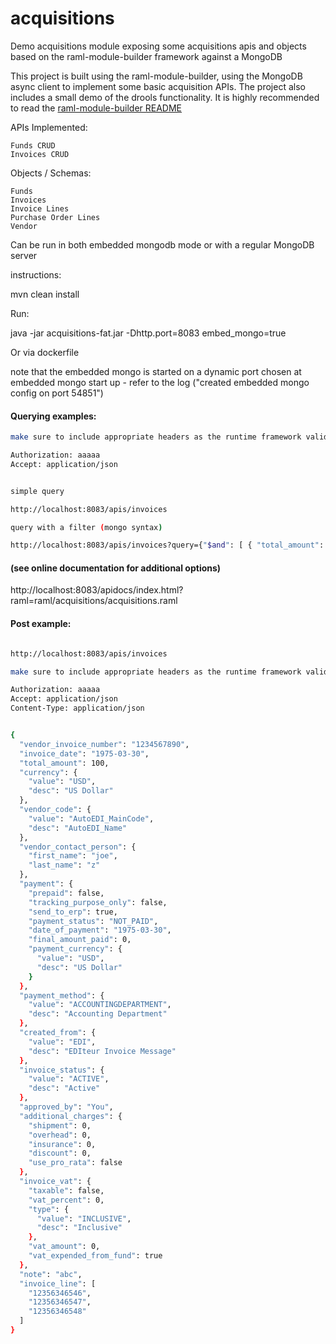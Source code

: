 # acquisitions
Demo acquisitions module exposing some acquisitions apis and objects based on the raml-module-builder framework against a MongoDB

This project is built using the raml-module-builder, using the MongoDB async client to implement some basic acquisition APIs. The project also includes a small demo of the drools functionality. It is highly recommended to read the [raml-module-builder README](https://github.com/folio-org/raml-module-builder/blob/master/README.md)

APIs Implemented:

    Funds CRUD
    Invoices CRUD

Objects / Schemas:

    Funds
    Invoices
    Invoice Lines
    Purchase Order Lines
    Vendor

Can be run in both embedded mongodb mode or with a regular MongoDB server

instructions:

mvn clean install

Run:

java -jar acquisitions-fat.jar -Dhttp.port=8083 embed_mongo=true


Or via dockerfile

note that the embedded mongo is started on a dynamic port chosen at embedded mongo start up - refer to the log ("created embedded mongo config on port 54851")


#### Querying examples:

```sh
make sure to include appropriate headers as the runtime framework validates them

Authorization: aaaaa
Accept: application/json


simple query

http://localhost:8083/apis/invoices

query with a filter (mongo syntax)

http://localhost:8083/apis/invoices?query={"$and": [ { "total_amount": { "$lt": 111 } }, { "vendor_contact_person.first_name": "joe" } ]}
```

#### (see online documentation for additional options)

http://localhost:8083/apidocs/index.html?raml=raml/acquisitions/acquisitions.raml

#### Post example:

```sh

http://localhost:8083/apis/invoices

make sure to include appropriate headers as the runtime framework validates them

Authorization: aaaaa
Accept: application/json
Content-Type: application/json


{
  "vendor_invoice_number": "1234567890",
  "invoice_date": "1975-03-30",
  "total_amount": 100,
  "currency": {
    "value": "USD",
    "desc": "US Dollar"
  },
  "vendor_code": {
    "value": "AutoEDI_MainCode",
    "desc": "AutoEDI_Name"
  },
  "vendor_contact_person": {
    "first_name": "joe",
    "last_name": "z"
  },
  "payment": {
    "prepaid": false,
    "tracking_purpose_only": false,
    "send_to_erp": true,
    "payment_status": "NOT_PAID",
    "date_of_payment": "1975-03-30",
    "final_amount_paid": 0,
    "payment_currency": {
      "value": "USD",
      "desc": "US Dollar"
    }
  },
  "payment_method": {
    "value": "ACCOUNTINGDEPARTMENT",
    "desc": "Accounting Department"
  },
  "created_from": {
    "value": "EDI",
    "desc": "EDIteur Invoice Message"
  },
  "invoice_status": {
    "value": "ACTIVE",
    "desc": "Active"
  },
  "approved_by": "You",
  "additional_charges": {
    "shipment": 0,
    "overhead": 0,
    "insurance": 0,
    "discount": 0,
    "use_pro_rata": false
  },
  "invoice_vat": {
    "taxable": false,
    "vat_percent": 0,
    "type": {
      "value": "INCLUSIVE",
      "desc": "Inclusive"
    },
    "vat_amount": 0,
    "vat_expended_from_fund": true
  },
  "note": "abc",
  "invoice_line": [
    "12356346546",
    "12356346547",
    "12356346548"
  ]
}

```